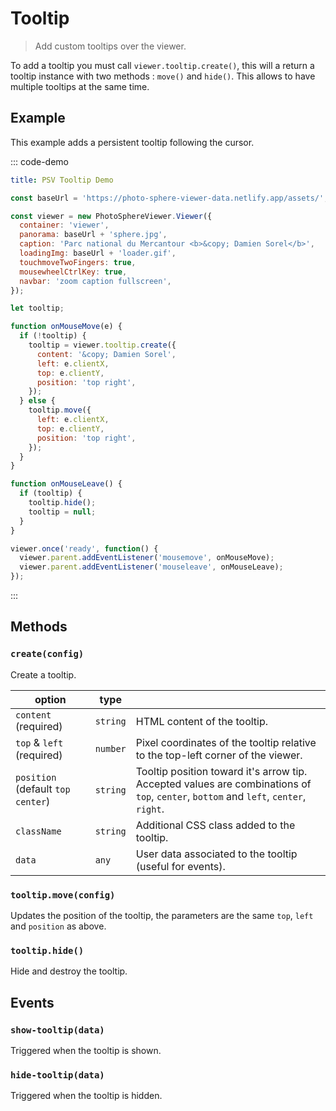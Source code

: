 # Tooltip

<ApiButton page="PSV.services.TooltipRenderer.html"/>

> Add custom tooltips over the viewer.

To add a tooltip you must call `viewer.tooltip.create()`, this will a return a tooltip instance with two methods : `move()` and `hide()`. This allows to have multiple tooltips at the same time.


## Example

This example adds a persistent tooltip following the cursor.

::: code-demo

```yaml
title: PSV Tooltip Demo
```

```js
const baseUrl = 'https://photo-sphere-viewer-data.netlify.app/assets/';

const viewer = new PhotoSphereViewer.Viewer({
  container: 'viewer',
  panorama: baseUrl + 'sphere.jpg',
  caption: 'Parc national du Mercantour <b>&copy; Damien Sorel</b>',
  loadingImg: baseUrl + 'loader.gif',
  touchmoveTwoFingers: true,
  mousewheelCtrlKey: true,
  navbar: 'zoom caption fullscreen',
});

let tooltip;

function onMouseMove(e) {
  if (!tooltip) {
    tooltip = viewer.tooltip.create({
      content: '&copy; Damien Sorel',
      left: e.clientX,
      top: e.clientY,
      position: 'top right',
    });
  } else {
    tooltip.move({
      left: e.clientX,
      top: e.clientY,
      position: 'top right',
    });
  }
}

function onMouseLeave() {
  if (tooltip) {
    tooltip.hide();
    tooltip = null;
  }
}

viewer.once('ready', function() {
  viewer.parent.addEventListener('mousemove', onMouseMove);
  viewer.parent.addEventListener('mouseleave', onMouseLeave);
});
```

:::


## Methods

### `create(config)`

Create a tooltip.

| option | type | |
|---|---|---|
| `content` (required) | `string` |HTML content of the tooltip. |
| `top` & `left` (required) | `number` | Pixel coordinates of the tooltip relative to the top-left corner of the viewer. |
| `position` (default `top center`) | `string` | Tooltip position toward it's arrow tip. Accepted values are combinations of `top`, `center`, `bottom` and `left`, `center`, `right`. |
| `className` | `string` | Additional CSS class added to the tooltip. |
| `data` | `any` | User data associated to the tooltip (useful for events). |

### `tooltip.move(config)`

Updates the position of the tooltip, the parameters are the same `top`, `left` and `position` as above.

### `tooltip.hide()`

Hide and destroy the tooltip.


## Events

### `show-tooltip(data)`

Triggered when the tooltip is shown.

### `hide-tooltip(data)`

Triggered when the tooltip is hidden.
